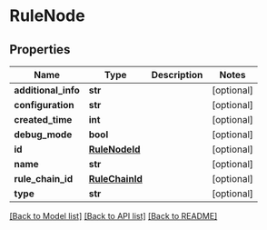 # RuleNode

## Properties
Name | Type | Description | Notes
------------ | ------------- | ------------- | -------------
**additional_info** | **str** |  | [optional] 
**configuration** | **str** |  | [optional] 
**created_time** | **int** |  | [optional] 
**debug_mode** | **bool** |  | [optional] 
**id** | [**RuleNodeId**](RuleNodeId.md) |  | [optional] 
**name** | **str** |  | [optional] 
**rule_chain_id** | [**RuleChainId**](RuleChainId.md) |  | [optional] 
**type** | **str** |  | [optional] 

[[Back to Model list]](../README.md#documentation-for-models) [[Back to API list]](../README.md#documentation-for-api-endpoints) [[Back to README]](../README.md)


